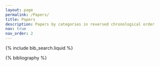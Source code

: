 ```yaml
---
layout: page
permalink: /Papers/
title: Papers
description: Papers by categories in reversed chronological order
nav: true
nav_order: 2
---
```


<!-- _pages/publications.md -->

<!-- Bibsearch Feature -->

{% include bib_search.liquid %}

<div class="Papers">

{% bibliography %}

</div>
